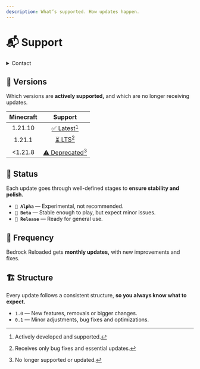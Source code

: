 ```yaml
---
description: What’s supported. How updates happen.
---
```


# 📬 Support

<details>

<summary>Contact</summary>

Talk to our team for anything you need. **It's simple.**\
💬 [Discord](https://discord.gg/XGGtydHrSb)\
⚙️ [Github](https://github.com/seriousfreezing/bedrock-reloaded/issues/new/choose)

</details>

## 🔢 Versions

Which versions are **actively supported,** and which are no longer receiving updates.

| Minecraft |                 Support                 |
| :-------: | :-------------------------------------: |
|  1.21.10  |    [✅ Latest](#user-content-fn-1)[^1]   |
|   1.21.1  |     [⏳ LTS](#user-content-fn-2)[^2]     |
|  <1.21.8  | [⚠️ Deprecated](#user-content-fn-3)[^3] |

## 🚦 Status

Each update goes through well-defined stages to **ensure stability and polish.**

* **`🧪 Alpha`** — Experimental, not recommended.
* **`🔧 Beta`** — Stable enough to play, but expect minor issues.
* **`🚀 Release`** — Ready for general use.

## 🔄 Frequency

Bedrock Reloaded gets **monthly updates,** with new improvements and fixes.

## 🏗️ Structure

Every update follows a consistent structure, **so you always know what to expect.**

* `1.0` — New features, removals or bigger changes.
* `0.1` — Minor adjustments, bug fixes and optimizations.

[^1]: Actively developed and supported.

[^2]: Receives only bug fixes and essential updates.

[^3]: No longer supported or updated.
